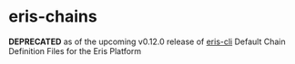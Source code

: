 # eris-chains
**DEPRECATED** as of the upcoming v0.12.0 release of [eris-cli](https://github.com/eris-ltd/eris-cli)
Default Chain Definition Files for the Eris Platform 


